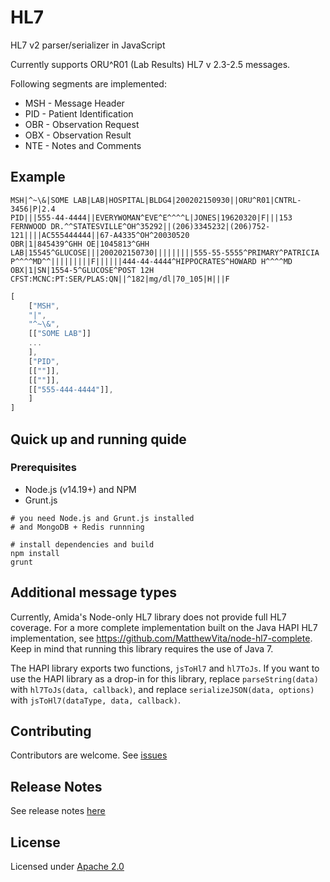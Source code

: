 HL7
=========

HL7 v2 parser/serializer in JavaScript 

Currently supports ORU^R01 (Lab Results) HL7 v 2.3-2.5 messages.

Following segments are implemented:

* MSH - Message Header
* PID - Patient Identification
* OBR - Observation Request
* OBX - Observation Result
* NTE - Notes and Comments

## Example

```
MSH|^~\&|SOME LAB|LAB|HOSPITAL|BLDG4|200202150930||ORU^R01|CNTRL-3456|P|2.4
PID|||555-44-4444||EVERYWOMAN^EVE^E^^^^L|JONES|19620320|F|||153 FERNWOOD DR.^^STATESVILLE^OH^35292||(206)3345232|(206)752-121||||AC555444444||67-A4335^OH^20030520
OBR|1|845439^GHH OE|1045813^GHH LAB|15545^GLUCOSE|||200202150730|||||||||555-55-5555^PRIMARY^PATRICIA P^^^^MD^^|||||||||F||||||444-44-4444^HIPPOCRATES^HOWARD H^^^^MD
OBX|1|SN|1554-5^GLUCOSE^POST 12H CFST:MCNC:PT:SER/PLAS:QN||^182|mg/dl|70_105|H|||F
```


```javascript
[
	["MSH",
	"|",
	"^~\&",
	[["SOME LAB"]]
	...
	],
	["PID",
	[[""]],
	[[""]],
	[["555-444-4444"]],
	]
]
```


## Quick up and running quide

### Prerequisites

- Node.js (v14.19+) and NPM
- Grunt.js

```
# you need Node.js and Grunt.js installed
# and MongoDB + Redis runnning

# install dependencies and build
npm install
grunt
```

## Additional message types
Currently, Amida's Node-only HL7 library does not provide full HL7 coverage. For a more complete implementation built on the Java HAPI HL7 implementation, see https://github.com/MatthewVita/node-hl7-complete. Keep in mind that running this library requires the use of Java 7.

The HAPI library exports two functions, `jsToHl7` and `hl7ToJs`. If you want to use the HAPI library as a drop-in for this library, replace `parseString(data)` with `hl7ToJs(data, callback)`, and replace `serializeJSON(data, options)` with `jsToHl7(dataType, data, callback)`.

## Contributing

Contributors are welcome. See [issues](https://github.com/amida-tech/hl7/issues)

## Release Notes

See release notes [here](./RELEASENOTES.md)

## License

Licensed under [Apache 2.0](./LICENSE)

